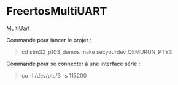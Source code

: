 # FreertosMultiUART
MultiUart

Commande pour lancer le projet :
> cd stm32_p103_demos
> make secyourdev_QEMURUN_PTY3

Commande pour se connecter à une interface série :
> cu -l /dev/pts/3 -s 115200
